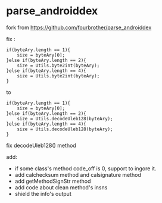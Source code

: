 # parse_androiddex

fork from https://github.com/fourbrother/parse_androiddex

fix :

```
if(byteAry.length == 1){
	size = byteAry[0];
}else if(byteAry.length == 2){
	size = Utils.byte2int(byteAry);
}else if(byteAry.length == 4){
	size = Utils.byte2int(byteAry);
}
```	
to 

```
if(byteAry.length == 1){
	size = byteAry[0];
}else if(byteAry.length == 2){
	size = Utils.decodeUleb128(byteAry);
}else if(byteAry.length == 4){
	size = Utils.decodeUleb128(byteAry);
}
```

fix decodeUleb128() method


add: 

* if some class's method code_off is 0, support to ingore it.
* add calchecksum method and calsignature method
* add getMethodSignStr method
* add code about clean method's insns
* shield the info's output

